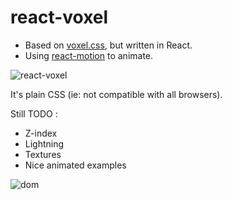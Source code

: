 # react-voxel

- Based on [voxel.css](https://github.com/HunterLarco/voxel.css), but written in React.
- Using [react-motion](https://github.com/chenglou/react-motion) to animate.

![react-voxel](https://rawgit.com/chtefi/react-voxel/master/c50af3280d4ab298391e0a7efb582e58.gif)

It's plain CSS (ie: not compatible with all browsers).

Still TODO :

- Z-index
- Lightning
- Textures
- Nice animated examples

![dom](https://rawgit.com/chtefi/react-voxel/master/dom.png)
